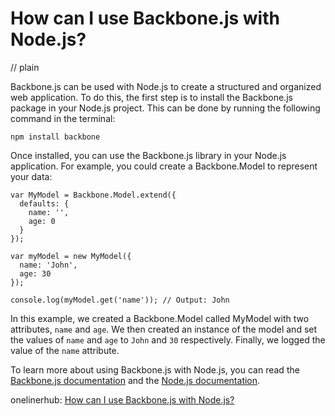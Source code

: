 # How can I use Backbone.js with Node.js?
// plain

Backbone.js can be used with Node.js to create a structured and organized web application. To do this, the first step is to install the Backbone.js package in your Node.js project. This can be done by running the following command in the terminal:

```
npm install backbone
```

Once installed, you can use the Backbone.js library in your Node.js application. For example, you could create a Backbone.Model to represent your data:

```
var MyModel = Backbone.Model.extend({
  defaults: {
    name: '',
    age: 0
  }
});

var myModel = new MyModel({
  name: 'John',
  age: 30
});

console.log(myModel.get('name')); // Output: John
```

In this example, we created a Backbone.Model called MyModel with two attributes, `name` and `age`. We then created an instance of the model and set the values of `name` and `age` to `John` and `30` respectively. Finally, we logged the value of the `name` attribute.

To learn more about using Backbone.js with Node.js, you can read the [Backbone.js documentation](https://backbonejs.org/) and the [Node.js documentation](https://nodejs.org/en/docs/).

onelinerhub: [How can I use Backbone.js with Node.js?](https://onelinerhub.com/backbone.js/how-can-i-use-backbone-js-with-node-js)